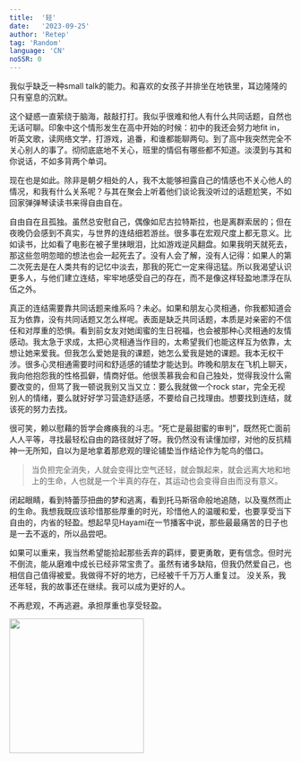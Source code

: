```yaml
---
title:  '轻'
date:   '2023-09-25'
author: 'Retep' 
tag: 'Random'
language: 'CN'
noSSR: 0
---
```


我似乎缺乏一种small talk的能力。和喜欢的女孩子并排坐在地铁里，耳边隆隆的只有窒息的沉默。

这个疑惑一直萦绕于脑海，敲敲打打。我似乎很难和他人有什么共同话题，自然也无话可聊。印象中这个情形发生在高中开始的时候：初中的我还会努力地fit in，听英文歌，读网络文学，打游戏，追番，和谁都能聊两句。到了高中我突然完全不关心别人的事了。彻彻底底地不关心，班里的情侣有哪些都不知道。淡漠到与其和你说话，不如多背两个单词。

现在也是如此。除非是朝夕相处的人，我不太能够袒露自己的情感也不关心他人的情况，和我有什么关系呢？与其在聚会上听着他们谈论我没听过的话题尬笑，不如回家弹弹琴读读书来得自由自在。

自由自在且孤独。虽然总安慰自己，偶像如尼古拉特斯拉，也是离群索居的；但在夜晚仍会感到不真实，与世界的连结细若游丝。很多事在宏观尺度上都无意义。比如读书，比如看了电影在被子里抹眼泪，比如游戏逆风翻盘。如果我明天就死去，那这些忽明忽暗的想法也会一起死去了。没有人会了解，没有人记得：如果人的第二次死去是在人类共有的记忆中淡去，那我的死亡一定来得迅猛。所以我渴望认识更多人，与他们建立连结，牢牢地感受自己的存在，而不是像这样轻盈地漂浮在队伍之外。

真正的连结需要靠共同话题来维系吗？未必。如果和朋友心灵相通，你我都知道会互为依靠，没有共同话题又怎么样呢。表面是缺乏共同话题，本质是对亲密的不信任和对厚重的恐惧。看到前女友对她闺蜜的生日祝福，也会被那种心灵相通的友情感动。我太急于求成，太把心灵相通当作目的，太希望我们也能这样互为依靠，太想让她来爱我。但我怎么爱她是我的课题，她怎么爱我是她的课题。我本无权干涉。很多心灵相通需要时间和舒适感的铺垫才能达到。昨晚和朋友在飞机上聊天，我向他抱怨我的性格孤僻，情商好低。他很羡慕我会和自己独处，觉得我没什么需要改变的，但骂了我一顿说我别又当又立：要么我就做一个rock star，完全无视别人的情绪，要么就好好学习营造舒适感，不要给自己找理由。想要找到连结，就该死的努力去找。

很可笑，赖以慰藉的哲学会瘫痪我的斗志。“死亡是最甜蜜的审判”，既然死亡面前人人平等，寻找最轻松自由的路径就好了呀。我仍然没有读懂加缪，对他的反抗精神一无所知，自以为是地拿着那悲观的理论铺垫当作结论作为鸵鸟的借口。

> 当负担完全消失，人就会变得比空气还轻，就会飘起来，就会远离大地和地上的生命，人也就是一个半真的存在，其运动也会变得自由而没有意义。

闭起眼睛，看到特蕾莎扭曲的梦和逃离，看到托马斯宿命般地追随，以及戛然而止的生命。我想我既应该珍惜那些厚重的时光，珍惜他人的温暖和爱，也要享受当下自由的，内省的轻盈。想起早见Hayami在一节播客中说，那些最最痛苦的日子也是一去不返的，所以品尝吧。

如果可以重来，我当然希望能拾起那些丢弃的羁绊，要更勇敢，更有信念。但时光不倒流，能从磨难中成长已经非常宝贵了。虽然有诸多缺陷，但我仍然爱自己，也相信自己值得被爱。我做得不好的地方，已经被千千万万人重复过。 没关系，我还年轻，我的故事还在继续。我可以成为更好的人。

不再悲观，不再逃避。承担厚重也享受轻盈。


<img src="/images/2023-09-25-light/dontbepathetic.jpeg" style="width:15rem; margin-left: auto;
    margin-right: auto; "></img>